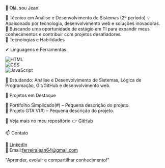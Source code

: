 👋 Olá, sou Jean!  

🎯 Técnico em Análise e Desenvolvimento de Sistemas (2º período)
💡 Apaixonado por tecnologia, desenvolvimento web e soluções inovadoras.  
📌 Buscando uma oportunidade de estágio em TI para expandir meus conhecimentos e contribuir com projetos desafiadores.  
🚀 Tecnologias e Habilidades  

✔ Linguagens e Ferramentas:

![HTML](https://img.shields.io/badge/HTML5-%23E34F26.svg?style=flat&logo=html5&logoColor=white)  
![CSS](https://img.shields.io/badge/CSS3-%231572B6.svg?style=flat&logo=css3&logoColor=white)  
![JavaScript](https://img.shields.io/badge/JavaScript-%23F7DF1E.svg?style=flat&logo=javascript&logoColor=black) 

📌 Estudando: Análise e Desenvolvimento de Sistemas, Lógica de Programação, Git/GitHub e desenvolvimento web.


📂 Projetos em Destaque  

🔹 Portifolho Simplicado(#) – Pequena descrição do projeto.  
🔹 Projeto GTA V(#) – Pequena descrição do projeto.  

📌 Veja mais no meu repositório 👉 [GitHub](https://github.com/ferreirajean)


📫 Contato  

💼 [LinkedIn](https://www.linkedin.com/in/https://www.linkedin.com/in/jean-ferreira-4870521a0)  
📧 Email:ferreirajean64@gmail.com 


"Aprender, evoluir e compartilhar conhecimento!"
